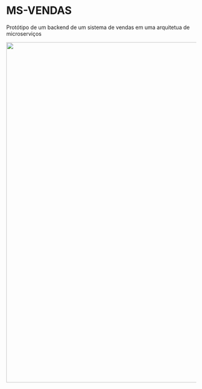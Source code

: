 # MS-VENDAS
Protótipo de um backend de um sistema de vendas em uma arquitetua de microserviços

<p float="left">
  <img src="arquitura.png" width="900" />
</p>
